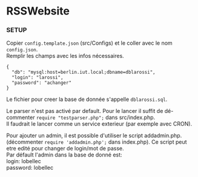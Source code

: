 # RSSWebsite

### SETUP
Copier `config.template.json` (src/Configs) et le coller avec le nom `config.json`.  
Remplir les champs avec les infos nécessaires.  

```
{
  "db": "mysql:host=berlin.iut.local;dbname=dblarossi",
  "login": "larossi",
  "password": "achanger"
}
```

Le fichier pour creer la base de donnée s'appelle `dblarossi.sql`.  

Le parser n'est pas activé par default. Pour le lancer il suffit de dé-commenter `require "testparser.php";` dans src/index.php.  
Il faudrait le lancer comme un service exterieur (par exemple avec CRON).  

Pour ajouter un admin, il est possible d'utiliser le script addadmin.php. (décommenter `require 'addadmin.php';` dans index.php). Ce script peut etre edité pour changer de login/mot de passe.  
Par défault l'admin dans la base de donné est:  
login: lobellec  
password: lobellec  
